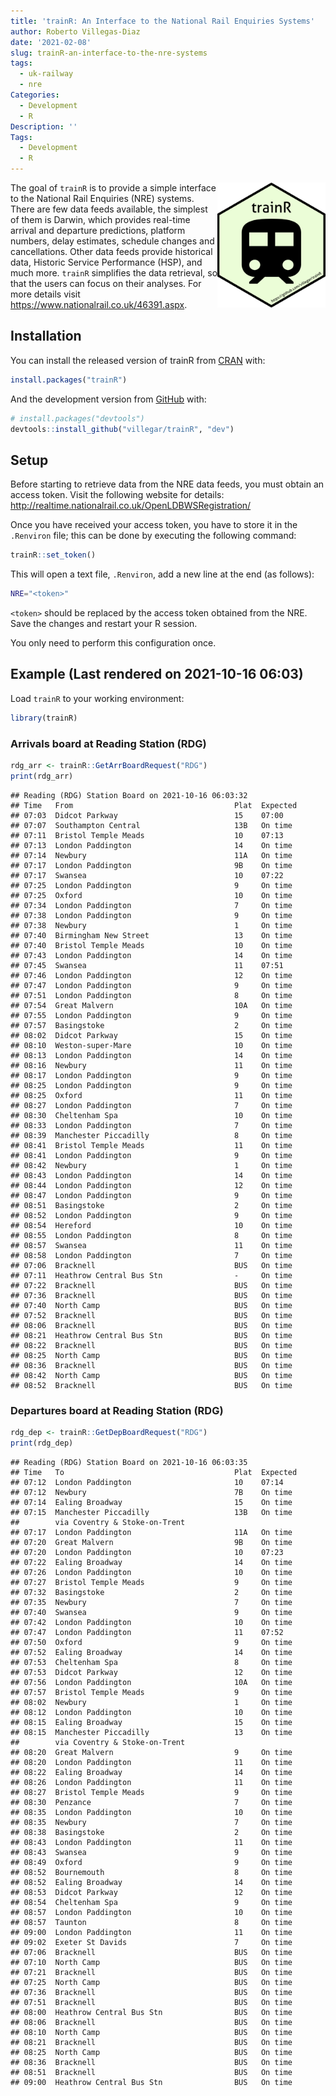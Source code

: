 ```yaml
---
title: 'trainR: An Interface to the National Rail Enquiries Systems'
author: Roberto Villegas-Diaz
date: '2021-02-08'
slug: trainR-an-interface-to-the-nre-systems
tags:
  - uk-railway
  - nre
Categories:
  - Development
  - R
Description: ''
Tags:
  - Development
  - R
---
```


<img src="https://raw.githubusercontent.com/villegar/trainR/main/inst/images/logo.png" alt="logo" align="right" height=200px/>

The goal of `trainR` is to provide a simple interface to the 
National Rail Enquiries (NRE) systems. There are few data feeds 
available, the simplest of them is Darwin, which provides real-time 
arrival and departure predictions, platform numbers, delay estimates, 
schedule changes and cancellations. Other data feeds provide historical 
data, Historic Service Performance (HSP), and much more. `trainR` 
simplifies the data retrieval, so that the users can focus on their 
analyses. For more details visit 
https://www.nationalrail.co.uk/46391.aspx.

## Installation

You can install the released version of trainR from [CRAN](https://CRAN.R-project.org) with:

``` r
install.packages("trainR")
```

And the development version from [GitHub](https://github.com/) with:

``` r
# install.packages("devtools")
devtools::install_github("villegar/trainR", "dev")
```

## Setup
Before starting to retrieve data from the NRE data feeds, you must obtain an access token. 
Visit the following website for details: http://realtime.nationalrail.co.uk/OpenLDBWSRegistration/

Once you have received your access token, you have to store it in the `.Renviron` file; this can be 
done by executing the following command:


```r
trainR::set_token()
```

This will open a text file, `.Renviron`, add a new line at the end (as follows):

```bash
NRE="<token>"
```

`<token>` should be replaced by the access token obtained from the NRE. Save the changes and restart 
your R session.

You only need to perform this configuration once.

## Example (Last rendered on 2021-10-16 06:03)

Load `trainR` to your working environment:

```r
library(trainR)
```

### Arrivals board at Reading Station (RDG)


```r
rdg_arr <- trainR::GetArrBoardRequest("RDG")
print(rdg_arr)
```

```
## Reading (RDG) Station Board on 2021-10-16 06:03:32
## Time   From                                    Plat  Expected
## 07:03  Didcot Parkway                          15    07:00
## 07:07  Southampton Central                     13B   On time
## 07:11  Bristol Temple Meads                    10    07:13
## 07:13  London Paddington                       14    On time
## 07:14  Newbury                                 11A   On time
## 07:17  London Paddington                       9B    On time
## 07:17  Swansea                                 10    07:22
## 07:25  London Paddington                       9     On time
## 07:25  Oxford                                  10    On time
## 07:34  London Paddington                       7     On time
## 07:38  London Paddington                       9     On time
## 07:38  Newbury                                 1     On time
## 07:40  Birmingham New Street                   13    On time
## 07:40  Bristol Temple Meads                    10    On time
## 07:43  London Paddington                       14    On time
## 07:45  Swansea                                 11    07:51
## 07:46  London Paddington                       12    On time
## 07:47  London Paddington                       9     On time
## 07:51  London Paddington                       8     On time
## 07:54  Great Malvern                           10A   On time
## 07:55  London Paddington                       9     On time
## 07:57  Basingstoke                             2     On time
## 08:02  Didcot Parkway                          15    On time
## 08:10  Weston-super-Mare                       10    On time
## 08:13  London Paddington                       14    On time
## 08:16  Newbury                                 11    On time
## 08:17  London Paddington                       9     On time
## 08:25  London Paddington                       9     On time
## 08:25  Oxford                                  11    On time
## 08:27  London Paddington                       7     On time
## 08:30  Cheltenham Spa                          10    On time
## 08:33  London Paddington                       7     On time
## 08:39  Manchester Piccadilly                   8     On time
## 08:41  Bristol Temple Meads                    11    On time
## 08:41  London Paddington                       9     On time
## 08:42  Newbury                                 1     On time
## 08:43  London Paddington                       14    On time
## 08:44  London Paddington                       12    On time
## 08:47  London Paddington                       9     On time
## 08:51  Basingstoke                             2     On time
## 08:52  London Paddington                       9     On time
## 08:54  Hereford                                10    On time
## 08:55  London Paddington                       8     On time
## 08:57  Swansea                                 11    On time
## 08:58  London Paddington                       7     On time
## 07:06  Bracknell                               BUS   On time
## 07:11  Heathrow Central Bus Stn                -     On time
## 07:22  Bracknell                               BUS   On time
## 07:36  Bracknell                               BUS   On time
## 07:40  North Camp                              BUS   On time
## 07:52  Bracknell                               BUS   On time
## 08:06  Bracknell                               BUS   On time
## 08:21  Heathrow Central Bus Stn                BUS   On time
## 08:22  Bracknell                               BUS   On time
## 08:25  North Camp                              BUS   On time
## 08:36  Bracknell                               BUS   On time
## 08:42  North Camp                              BUS   On time
## 08:52  Bracknell                               BUS   On time
```

### Departures board at Reading Station (RDG)


```r
rdg_dep <- trainR::GetDepBoardRequest("RDG")
print(rdg_dep)
```

```
## Reading (RDG) Station Board on 2021-10-16 06:03:35
## Time   To                                      Plat  Expected
## 07:12  London Paddington                       10    07:14
## 07:12  Newbury                                 7B    On time
## 07:14  Ealing Broadway                         15    On time
## 07:15  Manchester Piccadilly                   13B   On time
##        via Coventry & Stoke-on-Trent           
## 07:17  London Paddington                       11A   On time
## 07:20  Great Malvern                           9B    On time
## 07:20  London Paddington                       10    07:23
## 07:22  Ealing Broadway                         14    On time
## 07:26  London Paddington                       10    On time
## 07:27  Bristol Temple Meads                    9     On time
## 07:32  Basingstoke                             2     On time
## 07:35  Newbury                                 7     On time
## 07:40  Swansea                                 9     On time
## 07:42  London Paddington                       10    On time
## 07:47  London Paddington                       11    07:52
## 07:50  Oxford                                  9     On time
## 07:52  Ealing Broadway                         14    On time
## 07:53  Cheltenham Spa                          8     On time
## 07:53  Didcot Parkway                          12    On time
## 07:56  London Paddington                       10A   On time
## 07:57  Bristol Temple Meads                    9     On time
## 08:02  Newbury                                 1     On time
## 08:12  London Paddington                       10    On time
## 08:15  Ealing Broadway                         15    On time
## 08:15  Manchester Piccadilly                   13    On time
##        via Coventry & Stoke-on-Trent           
## 08:20  Great Malvern                           9     On time
## 08:20  London Paddington                       11    On time
## 08:22  Ealing Broadway                         14    On time
## 08:26  London Paddington                       11    On time
## 08:27  Bristol Temple Meads                    9     On time
## 08:30  Penzance                                7     On time
## 08:35  London Paddington                       10    On time
## 08:35  Newbury                                 7     On time
## 08:38  Basingstoke                             2     On time
## 08:43  London Paddington                       11    On time
## 08:43  Swansea                                 9     On time
## 08:49  Oxford                                  9     On time
## 08:52  Bournemouth                             8     On time
## 08:52  Ealing Broadway                         14    On time
## 08:53  Didcot Parkway                          12    On time
## 08:54  Cheltenham Spa                          9     On time
## 08:57  London Paddington                       10    On time
## 08:57  Taunton                                 8     On time
## 09:00  London Paddington                       11    On time
## 09:02  Exeter St Davids                        7     On time
## 07:06  Bracknell                               BUS   On time
## 07:10  North Camp                              BUS   On time
## 07:21  Bracknell                               BUS   On time
## 07:25  North Camp                              BUS   On time
## 07:36  Bracknell                               BUS   On time
## 07:51  Bracknell                               BUS   On time
## 08:00  Heathrow Central Bus Stn                BUS   On time
## 08:06  Bracknell                               BUS   On time
## 08:10  North Camp                              BUS   On time
## 08:21  Bracknell                               BUS   On time
## 08:25  North Camp                              BUS   On time
## 08:36  Bracknell                               BUS   On time
## 08:51  Bracknell                               BUS   On time
## 09:00  Heathrow Central Bus Stn                BUS   On time
```
